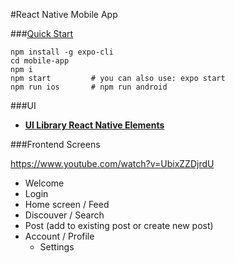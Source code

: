 #React Native Mobile App

###[Quick Start](https://reactnative.dev/docs/environment-setup)

```
npm install -g expo-cli
cd mobile-app
npm i
npm start         # you can also use: expo start
npm run ios       # npm run android
```

###UI

- **[UI Library React Native Elements](https://reactnativeelements.com/docs/installation)**

###Frontend Screens

https://www.youtube.com/watch?v=UbixZZDjrdU

- Welcome
- Login
- Home screen / Feed
- Discouver / Search
- Post (add to existing post or create new post)
- Account / Profile
  - Settings
